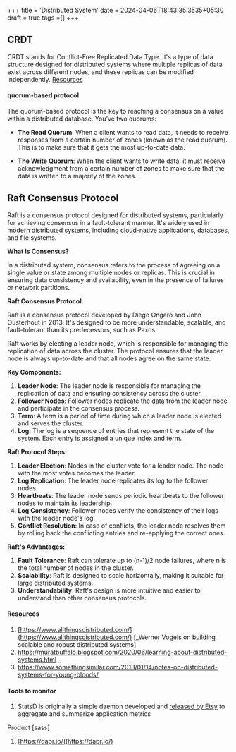 +++
title = 'Distributed System'
date = 2024-04-06T18:43:35.3535+05:30
draft = true
tags =[]
+++ 


## CRDT
  
CRDT stands for Conflict-Free Replicated Data Type. It's a type of data structure designed for distributed systems where multiple replicas of data exist across different nodes, and these replicas can be modified independently.
[Resources](https://github.com/alangibson/awesome-crdt) 


#### quorum-based protocol 

The quorum-based protocol is the key to reaching a consensus on a value within a distributed database. You’ve two quorums:

- **The Read Quorum**: When a client wants to read data, it needs to receive responses from a certain number of zones (known as the read quorum). This is to make sure that it gets the most up-to-date data.
    
- **The Write Quorum**: When the client wants to write data, it must receive acknowledgment from a certain number of zones to make sure that the data is written to a majority of the zones.


## Raft Consensus Protocol

Raft is a consensus protocol designed for distributed systems, particularly for achieving consensus in a fault-tolerant manner. It's widely used in modern distributed systems, including cloud-native applications, databases, and file systems.

**What is Consensus?**

In a distributed system, consensus refers to the process of agreeing on a single value or state among multiple nodes or replicas. This is crucial in ensuring data consistency and availability, even in the presence of failures or network partitions.

**Raft Consensus Protocol:**

Raft is a consensus protocol developed by Diego Ongaro and John Ousterhout in 2013. It's designed to be more understandable, scalable, and fault-tolerant than its predecessors, such as Paxos.

Raft works by electing a leader node, which is responsible for managing the replication of data across the cluster. The protocol ensures that the leader node is always up-to-date and that all nodes agree on the same state.

**Key Components:**

1. **Leader Node**: The leader node is responsible for managing the replication of data and ensuring consistency across the cluster.
2. **Follower Nodes**: Follower nodes replicate the data from the leader node and participate in the consensus process.
3. **Term**: A term is a period of time during which a leader node is elected and serves the cluster.
4. **Log**: The log is a sequence of entries that represent the state of the system. Each entry is assigned a unique index and term.

**Raft Protocol Steps:**

1. **Leader Election**: Nodes in the cluster vote for a leader node. The node with the most votes becomes the leader.
2. **Log Replication**: The leader node replicates its log to the follower nodes.
3. **Heartbeats**: The leader node sends periodic heartbeats to the follower nodes to maintain its leadership.
4. **Log Consistency**: Follower nodes verify the consistency of their logs with the leader node's log.
5. **Conflict Resolution**: In case of conflicts, the leader node resolves them by rolling back the conflicting entries and re-applying the correct ones.

**Raft's Advantages:**

1. **Fault Tolerance**: Raft can tolerate up to (n-1)/2 node failures, where n is the total number of nodes in the cluster.
2. **Scalability**: Raft is designed to scale horizontally, making it suitable for large distributed systems.
3. **Understandability**: Raft's design is more intuitive and easier to understand than other consensus protocols.

#### Resources

1. [https://www.allthingsdistributed.com/](https://www.allthingsdistributed.com/) [_Werner Vogels on building scalable and robust distributed systems]
2. https://muratbuffalo.blogspot.com/2020/06/learning-about-distributed-systems.html _
3. https://www.somethingsimilar.com/2013/01/14/notes-on-distributed-systems-for-young-bloods/

#### Tools to monitor

1. StatsD is originally a simple daemon developed and [released by Etsy](https://codeascraft.com/2011/02/15/measure-anything-measure-everything/) to aggregate and summarize application metrics

Product [sass]

1. [https://dapr.io/](https://dapr.io/)